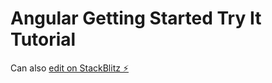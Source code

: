 # Angular Getting Started Try It Tutorial

Can also [edit on StackBlitz ⚡️](https://stackblitz.com/edit/angular-czaebg-tyglzb)
